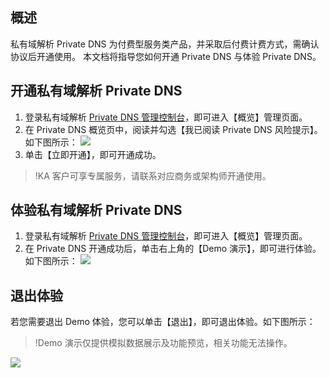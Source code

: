 ## 概述
私有域解析 Private DNS 为付费型服务类产品，并采取后付费计费方式，需确认协议后开通使用。
本文档将指导您如何开通 Private DNS 与体验 Private DNS。


## 开通私有域解析 Private DNS
1. 登录私有域解析 [Private DNS 管理控制台](https://console.cloud.tencent.com/privatedns)，即可进入【概览】管理页面。
2. 在 Private DNS 概览页中，阅读并勾选【我已阅读 Private DNS 风险提示】。如下图所示：
![](https://main.qcloudimg.com/raw/858e85957d2a282a2c10a090fa6f62b2.png)
3. 单击【立即开通】，即可开通成功。
>!KA 客户可享专属服务，请联系对应商务或架构师开通使用。


## 体验私有域解析 Private DNS
1. 登录私有域解析 [ Private DNS 管理控制台](https://console.cloud.tencent.com/privatedns)，即可进入【概览】管理页面。
2. 在 Private DNS 开通成功后，单击右上角的【Demo 演示】，即可进行体验。如下图所示：
![](https://main.qcloudimg.com/raw/6394c0372b7d4c789ec8ed412fbb1581.png)


## 退出体验
若您需要退出 Demo 体验，您可以单击【退出】，即可退出体验。如下图所示：
>!Demo 演示仅提供模拟数据展示及功能预览，相关功能无法操作。
>
![](https://main.qcloudimg.com/raw/bfad167ce6abe886ae8532820a08c001.png)
